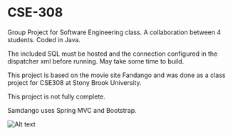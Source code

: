 # CSE-308
Group Project for Software Engineering class. A collaboration between 4 students. Coded in Java.

The included SQL must be hosted and the connection configured in the dispatcher xml before running.
May take some time to build.

This project is based on the movie site Fandango and was done as a class project for CSE308 at Stony Brook University.

This project is not fully complete.

Samdango uses Spring MVC and Bootstrap.

![Alt text](https://raw.githubusercontent.com/wngsam/CSE-308-Samdango/master/samss.png "")
